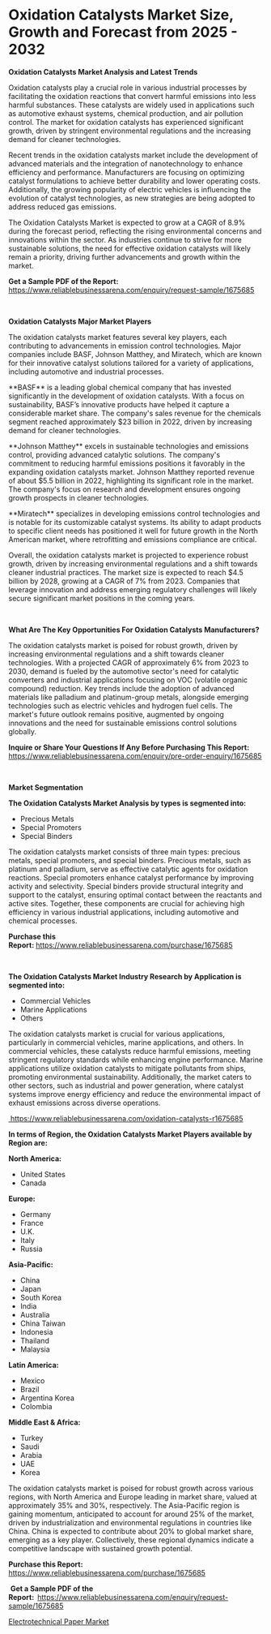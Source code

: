 <p><h1>Oxidation Catalysts Market Size, Growth and Forecast from 2025 - 2032</h1></p><p><strong>Oxidation Catalysts Market Analysis and Latest Trends</strong></p>
<p><p>Oxidation catalysts play a crucial role in various industrial processes by facilitating the oxidation reactions that convert harmful emissions into less harmful substances. These catalysts are widely used in applications such as automotive exhaust systems, chemical production, and air pollution control. The market for oxidation catalysts has experienced significant growth, driven by stringent environmental regulations and the increasing demand for cleaner technologies.</p><p>Recent trends in the oxidation catalysts market include the development of advanced materials and the integration of nanotechnology to enhance efficiency and performance. Manufacturers are focusing on optimizing catalyst formulations to achieve better durability and lower operating costs. Additionally, the growing popularity of electric vehicles is influencing the evolution of catalyst technologies, as new strategies are being adopted to address reduced gas emissions.</p><p>The Oxidation Catalysts Market is expected to grow at a CAGR of 8.9% during the forecast period, reflecting the rising environmental concerns and innovations within the sector. As industries continue to strive for more sustainable solutions, the need for effective oxidation catalysts will likely remain a priority, driving further advancements and growth within the market.</p></p>
<p><strong>Get a Sample PDF of the Report:&nbsp;</strong> <a href="https://www.reliablebusinessarena.com/enquiry/request-sample/1675685?utm_campaign=2206&utm_medium=2&utm_source=Github&utm_content=ia&utm_term=31032025&utm_id=oxidation-catalysts">https://www.reliablebusinessarena.com/enquiry/request-sample/1675685</a></p>
<p>&nbsp;</p>
<p><strong>Oxidation Catalysts Major Market Players</strong></p>
<p><p>The oxidation catalysts market features several key players, each contributing to advancements in emission control technologies. Major companies include BASF, Johnson Matthey, and Miratech, which are known for their innovative catalyst solutions tailored for a variety of applications, including automotive and industrial processes.</p><p>**BASF** is a leading global chemical company that has invested significantly in the development of oxidation catalysts. With a focus on sustainability, BASF’s innovative products have helped it capture a considerable market share. The company's sales revenue for the chemicals segment reached approximately $23 billion in 2022, driven by increasing demand for cleaner technologies.</p><p>**Johnson Matthey** excels in sustainable technologies and emissions control, providing advanced catalytic solutions. The company's commitment to reducing harmful emissions positions it favorably in the expanding oxidation catalysts market. Johnson Matthey reported revenue of about $5.5 billion in 2022, highlighting its significant role in the market. The company's focus on research and development ensures ongoing growth prospects in cleaner technologies.</p><p>**Miratech** specializes in developing emissions control technologies and is notable for its customizable catalyst systems. Its ability to adapt products to specific client needs has positioned it well for future growth in the North American market, where retrofitting and emissions compliance are critical.</p><p>Overall, the oxidation catalysts market is projected to experience robust growth, driven by increasing environmental regulations and a shift towards cleaner industrial practices. The market size is expected to reach $4.5 billion by 2028, growing at a CAGR of 7% from 2023. Companies that leverage innovation and address emerging regulatory challenges will likely secure significant market positions in the coming years.</p></p>
<p>&nbsp;</p>
<p><strong>What Are The Key Opportunities For Oxidation Catalysts Manufacturers?</strong></p>
<p><p>The oxidation catalysts market is poised for robust growth, driven by increasing environmental regulations and a shift towards cleaner technologies. With a projected CAGR of approximately 6% from 2023 to 2030, demand is fueled by the automotive sector's need for catalytic converters and industrial applications focusing on VOC (volatile organic compound) reduction. Key trends include the adoption of advanced materials like palladium and platinum-group metals, alongside emerging technologies such as electric vehicles and hydrogen fuel cells. The market's future outlook remains positive, augmented by ongoing innovations and the need for sustainable emissions control solutions globally.</p></p>
<p><strong>Inquire or Share Your Questions If Any Before Purchasing This Report:</strong> <a href="https://www.reliablebusinessarena.com/enquiry/pre-order-enquiry/1675685?utm_campaign=2206&utm_medium=2&utm_source=Github&utm_content=ia&utm_term=31032025&utm_id=oxidation-catalysts">https://www.reliablebusinessarena.com/enquiry/pre-order-enquiry/1675685</a></p>
<p>&nbsp;</p>
<p><strong>Market Segmentation</strong></p>
<p><strong>The Oxidation Catalysts Market Analysis by types is segmented into:</strong></p>
<p><ul><li>Precious Metals</li><li>Special Promoters</li><li>Special Binders</li></ul></p>
<p><p>The oxidation catalysts market consists of three main types: precious metals, special promoters, and special binders. Precious metals, such as platinum and palladium, serve as effective catalytic agents for oxidation reactions. Special promoters enhance catalyst performance by improving activity and selectivity. Special binders provide structural integrity and support to the catalyst, ensuring optimal contact between the reactants and active sites. Together, these components are crucial for achieving high efficiency in various industrial applications, including automotive and chemical processes.</p></p>
<p><strong>Purchase this Report:&nbsp;</strong><a href="https://www.reliablebusinessarena.com/purchase/1675685?utm_campaign=2206&utm_medium=2&utm_source=Github&utm_content=ia&utm_term=31032025&utm_id=oxidation-catalysts">https://www.reliablebusinessarena.com/purchase/1675685</a></p>
<p>&nbsp;</p>
<p><strong>The Oxidation Catalysts Market Industry Research by Application is segmented into:</strong></p>
<p><ul><li>Commercial Vehicles</li><li>Marine Applications</li><li>Others</li></ul></p>
<p><p>The oxidation catalysts market is crucial for various applications, particularly in commercial vehicles, marine applications, and others. In commercial vehicles, these catalysts reduce harmful emissions, meeting stringent regulatory standards while enhancing engine performance. Marine applications utilize oxidation catalysts to mitigate pollutants from ships, promoting environmental sustainability. Additionally, the market caters to other sectors, such as industrial and power generation, where catalyst systems improve energy efficiency and reduce the environmental impact of exhaust emissions across diverse operations.</p></p>
<p><a href="https://www.reliablebusinessarena.com/oxidation-catalysts-r1675685?utm_campaign=2206&utm_medium=2&utm_source=Github&utm_content=ia&utm_term=31032025&utm_id=oxidation-catalysts">&nbsp;https://www.reliablebusinessarena.com/oxidation-catalysts-r1675685</a></p>
<p><strong>In terms of Region, the Oxidation Catalysts Market Players available by Region are:</strong></p>
<p>
    <p> <strong> North America: </strong>
        <ul>
            <li>United States</li>
            <li>Canada</li>
        </ul>
        </p> 
    <p> <strong> Europe: </strong>
        <ul>
            <li>Germany</li>
            <li>France</li>
            <li>U.K.</li>
            <li>Italy</li>
            <li>Russia</li>
        </ul>
        </p> 
    <p> <strong> Asia-Pacific: </strong>
        <ul>
            <li>China</li>
            <li>Japan</li>
            <li>South Korea</li>
            <li>India</li>
            <li>Australia</li>
            <li>China Taiwan</li>
            <li>Indonesia</li>
            <li>Thailand</li>
            <li>Malaysia</li>
        </ul>
        </p> 
    <p> <strong> Latin America: </strong>
        <ul>
            <li>Mexico</li>
            <li>Brazil</li>
            <li>Argentina Korea</li>
            <li>Colombia</li>
        </ul>
        </p> 
    <p> <strong> Middle East & Africa: </strong>
        <ul>
            <li>Turkey</li>
            <li>Saudi</li>
            <li>Arabia</li>
            <li>UAE</li>
            <li>Korea</li>
        </ul>
    </p>
    </p>
<p><p>The oxidation catalysts market is poised for robust growth across various regions, with North America and Europe leading in market share, valued at approximately 35% and 30%, respectively. The Asia-Pacific region is gaining momentum, anticipated to account for around 25% of the market, driven by industrialization and environmental regulations in countries like China. China is expected to contribute about 20% to global market share, emerging as a key player. Collectively, these regional dynamics indicate a competitive landscape with sustained growth potential.</p></p>
<p><strong>Purchase this Report: </strong><a href="https://www.reliablebusinessarena.com/purchase/1675685?utm_campaign=2206&utm_medium=2&utm_source=Github&utm_content=ia&utm_term=31032025&utm_id=oxidation-catalysts">https://www.reliablebusinessarena.com/purchase/1675685</a></p>
<p>&nbsp;<strong>Get a Sample PDF of the Report:&nbsp;&nbsp;</strong><a href="https://www.reliablebusinessarena.com/enquiry/request-sample/1675685?utm_campaign=2206&utm_medium=2&utm_source=Github&utm_content=ia&utm_term=31032025&utm_id=oxidation-catalysts">https://www.reliablebusinessarena.com/enquiry/request-sample/1675685</a></p>
<p><strong></strong></p>
<p><p><a href="https://github.com/joannesouthgate/Market-Research-Report-List-6/blob/main/electrotechnical-paper-market.md?utm_campaign=2206&utm_medium=2&utm_source=Github&utm_content=ia&utm_term=31032025&utm_id=oxidation-catalysts">Electrotechnical Paper Market</a></p></p>
